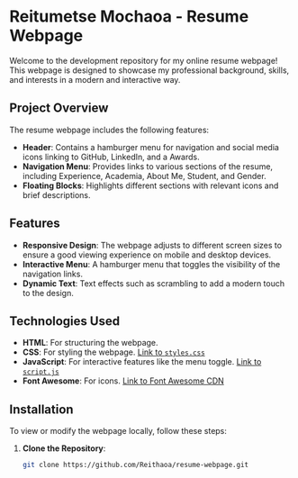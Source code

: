 # Reitumetse Mochaoa - Resume Webpage

Welcome to the development repository for my online resume webpage! This webpage is designed to showcase my professional background, skills, and interests in a modern and interactive way.

## Project Overview

The resume webpage includes the following features:
- **Header**: Contains a hamburger menu for navigation and social media icons linking to GitHub, LinkedIn, and a Awards.
- **Navigation Menu**: Provides links to various sections of the resume, including Experience, Academia, About Me, Student, and Gender.
- **Floating Blocks**: Highlights different sections with relevant icons and brief descriptions.

## Features

- **Responsive Design**: The webpage adjusts to different screen sizes to ensure a good viewing experience on mobile and desktop devices.
- **Interactive Menu**: A hamburger menu that toggles the visibility of the navigation links.
- **Dynamic Text**: Text effects such as scrambling to add a modern touch to the design.

## Technologies Used

- **HTML**: For structuring the webpage.
- **CSS**: For styling the webpage. [Link to `styles.css`](styles.css)
- **JavaScript**: For interactive features like the menu toggle. [Link to `script.js`](script.js)
- **Font Awesome**: For icons. [Link to Font Awesome CDN](https://cdnjs.cloudflare.com/ajax/libs/font-awesome/6.0.0-beta3/css/all.min.css)

## Installation

To view or modify the webpage locally, follow these steps:

1. **Clone the Repository**:

   ```bash
   git clone https://github.com/Reithaoa/resume-webpage.git
